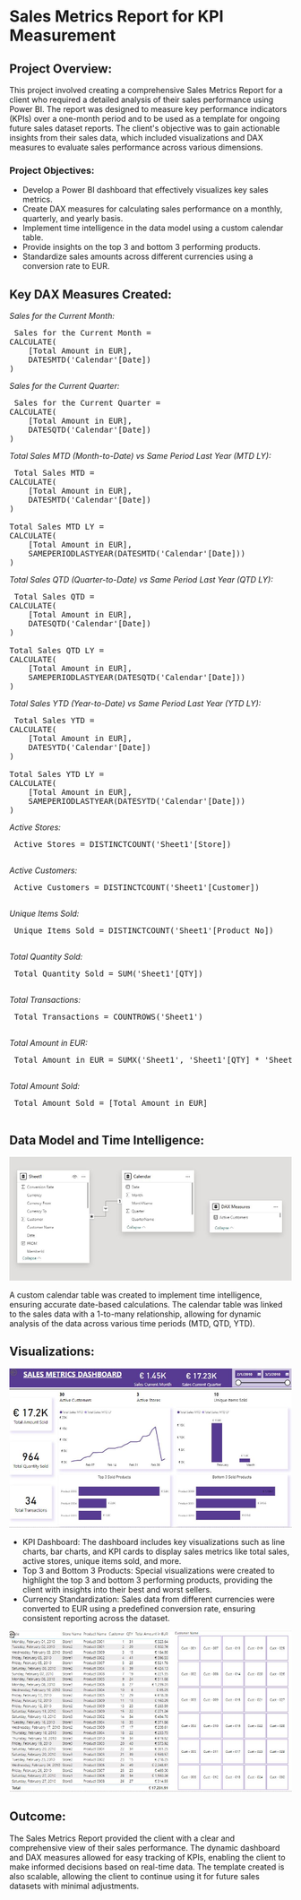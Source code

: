 # Sales Metrics Report for KPI Measurement


## Project Overview:
This project involved creating a comprehensive Sales Metrics Report for a client who required a detailed analysis of their sales performance using Power BI. The report was designed to measure key performance indicators (KPIs) over a one-month period and to be used as a template for ongoing future sales dataset reports. The client's objective was to gain actionable insights from their sales data, which included visualizations and DAX measures to evaluate sales performance across various dimensions.

### Project Objectives:
- Develop a Power BI dashboard that effectively visualizes key sales metrics.
- Create DAX measures for calculating sales performance on a monthly, quarterly, and yearly basis.
- Implement time intelligence in the data model using a custom calendar table.
- Provide insights on the top 3 and bottom 3 performing products.
- Standardize sales amounts across different currencies using a conversion rate to EUR.

## Key DAX Measures Created:

*Sales for the Current Month:*
 <pre> Sales for the Current Month = 
CALCULATE(
    [Total Amount in EUR],
    DATESMTD('Calendar'[Date])
)  </pre>

*Sales for the Current Quarter:*
 <pre> Sales for the Current Quarter = 
CALCULATE(
    [Total Amount in EUR],
    DATESQTD('Calendar'[Date])
) </pre>

*Total Sales MTD (Month-to-Date) vs Same Period Last Year (MTD LY):*
 <pre> Total Sales MTD = 
CALCULATE(
    [Total Amount in EUR],
    DATESMTD('Calendar'[Date])
)

Total Sales MTD LY = 
CALCULATE(
    [Total Amount in EUR],
    SAMEPERIODLASTYEAR(DATESMTD('Calendar'[Date]))
) </pre>

*Total Sales QTD (Quarter-to-Date) vs Same Period Last Year (QTD LY):*
 <pre> Total Sales QTD = 
CALCULATE(
    [Total Amount in EUR],
    DATESQTD('Calendar'[Date])
)

Total Sales QTD LY = 
CALCULATE(
    [Total Amount in EUR],
    SAMEPERIODLASTYEAR(DATESQTD('Calendar'[Date]))
) </pre>

*Total Sales YTD (Year-to-Date) vs Same Period Last Year (YTD LY):*
 <pre> Total Sales YTD = 
CALCULATE(
    [Total Amount in EUR],
    DATESYTD('Calendar'[Date])
)

Total Sales YTD LY = 
CALCULATE(
    [Total Amount in EUR],
    SAMEPERIODLASTYEAR(DATESYTD('Calendar'[Date]))
) </pre>

*Active Stores:*
 <pre> Active Stores = DISTINCTCOUNT('Sheet1'[Store])
   </pre>

*Active Customers:*
 <pre> Active Customers = DISTINCTCOUNT('Sheet1'[Customer])
   </pre>

*Unique Items Sold:*
 <pre> Unique Items Sold = DISTINCTCOUNT('Sheet1'[Product No])
   </pre>

*Total Quantity Sold:*
 <pre> Total Quantity Sold = SUM('Sheet1'[QTY])
   </pre>

*Total Transactions:*
 <pre> Total Transactions = COUNTROWS('Sheet1')
   </pre>

*Total Amount in EUR:*
 <pre> Total Amount in EUR = SUMX('Sheet1', 'Sheet1'[QTY] * 'Sheet1'[PRICE in EUR])
   </pre>
 
*Total Amount Sold:*
 <pre> Total Amount Sold = [Total Amount in EUR]
   </pre>

## Data Model and Time Intelligence:
![](model_view.JPG)

A custom calendar table was created to implement time intelligence, ensuring accurate date-based calculations. The calendar table was linked to the sales data with a 1-to-many relationship, allowing for dynamic analysis of the data across various time periods (MTD, QTD, YTD).

## Visualizations:
![](dashboard_1.JPG)
- KPI Dashboard: The dashboard includes key visualizations such as line charts, bar charts, and KPI cards to display sales metrics like total sales, active stores, unique items sold, and more.
- Top 3 and Bottom 3 Products: Special visualizations were created to highlight the top 3 and bottom 3 performing products, providing the client with insights into their best and worst sellers.
- Currency Standardization: Sales data from different currencies were converted to EUR using a predefined conversion rate, ensuring consistent reporting across the dataset.

![](dashboard_2.JPG)

## Outcome:
The Sales Metrics Report provided the client with a clear and comprehensive view of their sales performance. The dynamic dashboard and DAX measures allowed for easy tracking of KPIs, enabling the client to make informed decisions based on real-time data. The template created is also scalable, allowing the client to continue using it for future sales datasets with minimal adjustments.


